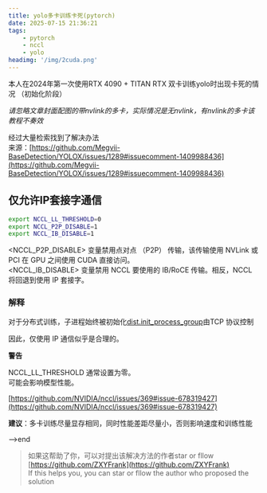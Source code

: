 ```yaml
---
title: yolo多卡训练卡死(pytorch)
date: 2025-07-15 21:36:21
tags:
    - pytorch
    - nccl
    - yolo
headimg: '/img/2cuda.png'
---
```


本人在2024年第一次使用RTX 4090 + TITAN RTX 双卡训练yolo时出现卡死的情况
（初始化阶段）

*请忽略文章封面配图的带nvlink的多卡，实际情况是无nvlink，有nvlink的多卡该教程不奏效*

经过大量检索找到了解决办法  
来源：[https://github.com/Megvii-BaseDetection/YOLOX/issues/1289#issuecomment-1409988436](https://github.com/Megvii-BaseDetection/YOLOX/issues/1289#issuecomment-1409988436)  

<!-- more -->

## 仅允许IP套接字通信

```bash
export NCCL_LL_THRESHOLD=0
export NCCL_P2P_DISABLE=1
export NCCL_IB_DISABLE=1
```

<NCCL_P2P_DISABLE> 变量禁用点对点 （P2P） 传输，该传输使用 NVLink 或 PCI 在 GPU 之间使用 CUDA 直接访问。  
<NCCL_IB_DISABLE> 变量禁用 NCCL 要使用的 IB/RoCE 传输。相反，NCCL 将回退到使用 IP 套接字。

### 解释

对于分布式训练，子进程始终被初始化[dist.init_process_group](https://github.com/Megvii-BaseDetection/YOLOX/blob/f5331eaac5c03f73f59274522fe0507a030c5386/yolox/core/launch.py#L186-L190)由TCP 协议控制

因此，仅使用 IP 通信似乎是合理的。

**警告**

NCCL_LL_THRESHOLD 通常设置为零。  
可能会影响模型性能。

[https://github.com/NVIDIA/nccl/issues/369#issue-678319427](https://github.com/NVIDIA/nccl/issues/369#issue-678319427)  

**建议**：多卡训练尽量显存相同，同时性能差距尽量小，否则影响速度和训练性能

-->end

>如果这帮助了你，可以对提出该解决方法的作者star or fllow [https://github.com/ZXYFrank](https://github.com/ZXYFrank)  
If this helps you, you can star or fllow the author who proposed the solution